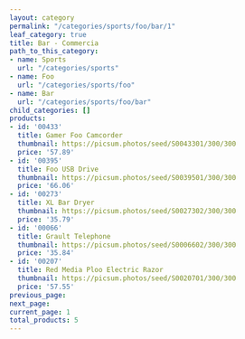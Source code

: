 ```yaml
---
layout: category
permalink: "/categories/sports/foo/bar/1"
leaf_category: true
title: Bar - Commercia
path_to_this_category:
- name: Sports
  url: "/categories/sports"
- name: Foo
  url: "/categories/sports/foo"
- name: Bar
  url: "/categories/sports/foo/bar"
child_categories: []
products:
- id: '00433'
  title: Gamer Foo Camcorder
  thumbnail: https://picsum.photos/seed/S0043301/300/300
  price: '57.89'
- id: '00395'
  title: Foo USB Drive
  thumbnail: https://picsum.photos/seed/S0039501/300/300
  price: '66.06'
- id: '00273'
  title: XL Bar Dryer
  thumbnail: https://picsum.photos/seed/S0027302/300/300
  price: '35.79'
- id: '00066'
  title: Grault Telephone
  thumbnail: https://picsum.photos/seed/S0006602/300/300
  price: '35.84'
- id: '00207'
  title: Red Media Ploo Electric Razor
  thumbnail: https://picsum.photos/seed/S0020701/300/300
  price: '57.55'
previous_page: 
next_page: 
current_page: 1
total_products: 5
---
```

